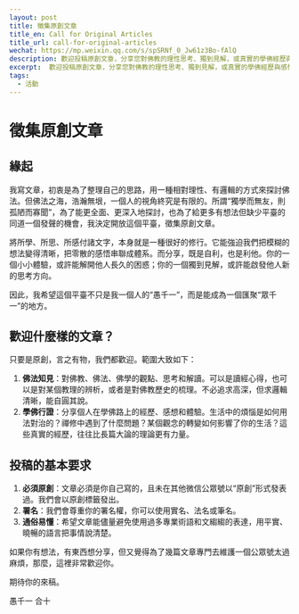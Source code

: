 ```yaml
---
layout: post
title: 徵集原創文章
title_en: Call for Original Articles
title_url: call-for-original-articles
wechat: https://mp.weixin.qq.com/s/spSRNf_0_Jw61z3Bo-fAlQ
description: 歡迎投稿原創文章，分享您對佛教的理性思考、獨到見解，或真實的學佛經歷與感悟。
excerpt:  歡迎投稿原創文章，分享您對佛教的理性思考、獨到見解，或真實的學佛經歷與感悟。
tags:
  - 活動
---
```


# 徵集原創文章

## 緣起

我寫文章，初衷是為了整理自己的思路，用一種相對理性、有邏輯的方式來探討佛法。但佛法之海，浩瀚無垠，一個人的視角終究是有限的。所謂“獨學而無友，則孤陋而寡聞”，為了能更全面、更深入地探討，也為了給更多有想法但缺少平臺的同道一個發聲的機會，我決定開放這個平臺，徵集原創文章。

將所學、所思、所感付諸文字，本身就是一種很好的修行。它能強迫我們把模糊的想法變得清晰，把零散的感悟串聯成體系。而分享，既是自利，也是利他。你的一個小小體驗，或許能解開他人長久的困惑；你的一個獨到見解，或許能啟發他人新的思考方向。

因此，我希望這個平臺不只是我一個人的“愚千一”，而是能成為一個匯聚“眾千一”的地方。

## 歡迎什麼樣的文章？

只要是原創，言之有物，我們都歡迎。範圍大致如下：

1.  **佛法知見**：對佛教、佛法、佛學的觀點、思考和解讀。可以是讀經心得，也可以是對某個教理的辨析，或者是對佛教歷史的梳理。不必追求高深，但求邏輯清晰，能自圓其說。
2.  **學佛行證**：分享個人在學佛路上的經歷、感想和體驗。生活中的煩惱是如何用法對治的？禪修中遇到了什麼問題？某個觀念的轉變如何影響了你的生活？這些真實的經歷，往往比長篇大論的理論更有力量。

## 投稿的基本要求

1.  **必須原創**：文章必須是你自己寫的，且未在其他微信公眾號以“原創”形式發表過。我們會以原創標籤發出。
2.  **署名**：我們會尊重你的署名權，你可以使用實名、法名或筆名。
3.  **通俗易懂**：希望文章能儘量避免使用過多專業術語和文縐縐的表達，用平實、曉暢的語言把事情說清楚。

如果你有想法，有東西想分享，但又覺得為了幾篇文章專門去維護一個公眾號太過麻煩，那麼，這裡非常歡迎你。

期待你的來稿。

愚千一 合十